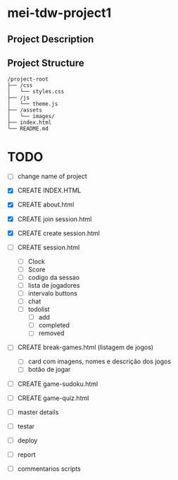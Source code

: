 # mei-tdw-project1

## Project Description

## Project Structure
```
/project-root
├── /css
│   └── styles.css
├── /js
│   └── theme.js
├── /assets
│   └── images/
├── index.html
└── README.md
```

# TODO
- [ ] change name of project
- [x] CREATE INDEX.HTML
- [x] CREATE about.html
- [x] CREATE join session.html
- [x] CREATE create session.html
- [ ] CREATE session.html
  - [ ] Clock
  - [ ] Score
  - [ ] codigo da sessao
  - [ ] lista de jogadores
  - [ ] intervalo buttons
  - [ ] chat
  - [ ] todolist 
    - [ ] add
    - [ ] completed
    - [ ] removed
- [ ] CREATE break-games.html (listagem de jogos)
    - [ ] card com imagens, nomes e descrição dos jogos
    - [ ] botão de jogar
- [ ] CREATE game-sudoku.html
- [ ] CREATE game-quiz.html

- [ ] master details
- [ ] testar
- [ ] deploy
- [ ] report
- [ ] commentarios scripts


